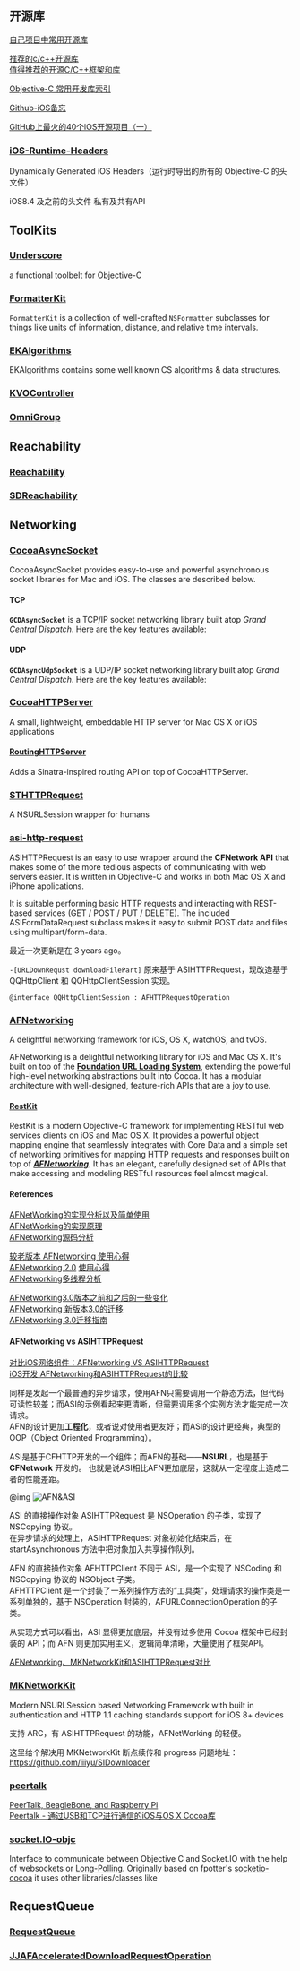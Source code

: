 ## 开源库
[自己项目中常用开源库](http://blog.csdn.net/gyz413977349/article/details/44832739)

[推荐的c/c++开源库](http://blog.csdn.net/v2x222/article/details/42496803)  
[值得推荐的开源C/C++框架和库](http://www.cnblogs.com/lidabo/p/5514155.html)

[Objective-C 常用开发库索引](http://www.cnblogs.com/lingzhao/p/3477641.html)

[Github-iOS备忘](http://github.ibireme.com/github/list/ios/)

[GitHub上最火的40个iOS开源项目（一）](http://www.open-open.com/lib/view/open1388317004500.html)

### [iOS-Runtime-Headers](https://github.com/nst/iOS-Runtime-Headers)
Dynamically Generated iOS Headers（运行时导出的所有的 Objective-C 的头文件）

iOS8.4 及之前的头文件 私有及共有API

## ToolKits
### [Underscore](https://github.com/EkoCommunications/Underscore)
a functional toolbelt for Objective-C

### [FormatterKit](https://github.com/mattt/FormatterKit)
`FormatterKit` is a collection of well-crafted `NSFormatter` subclasses for things like units of information, distance, and relative time intervals.

### [EKAlgorithms](https://github.com/EvgenyKarkan/EKAlgorithms)
EKAlgorithms contains some well known CS algorithms & data structures.

### [KVOController](https://github.com/facebook/KVOController)

### [OmniGroup](https://github.com/omnigroup/OmniGroup)

## Reachability
### [Reachability]([Reachability](https://github.com/tonymillion/Reachability))

### [SDReachability](https://github.com/rs/SDReachability)

## Networking
### [CocoaAsyncSocket](https://github.com/robbiehanson/CocoaAsyncSocket)
CocoaAsyncSocket provides easy-to-use and powerful asynchronous socket libraries for Mac and iOS. The classes are described below.

#### TCP
**`GCDAsyncSocket`** is a TCP/IP socket networking library built atop _Grand Central Dispatch_. Here are the key features available:

#### UDP
**`GCDAsyncUdpSocket`** is a UDP/IP socket networking library built atop _Grand Central Dispatch_. Here are the key features available:

### [CocoaHTTPServer](https://github.com/robbiehanson/CocoaHTTPServer)
A small, lightweight, embeddable HTTP server for Mac OS X or iOS applications

#### [RoutingHTTPServer](https://github.com/mattstevens/RoutingHTTPServer)
Adds a Sinatra-inspired routing API on top of CocoaHTTPServer.

### [STHTTPRequest](https://github.com/nst/STHTTPRequest)
A NSURLSession wrapper for humans

### [asi-http-request](https://github.com/pokeb/asi-http-request)
ASIHTTPRequest is an easy to use wrapper around the **CFNetwork API** that makes some of the more tedious aspects of communicating with web servers easier. It is written in Objective-C and works in both Mac OS X and iPhone applications.

It is suitable performing basic HTTP requests and interacting with REST-based services (GET / POST / PUT / DELETE). The included ASIFormDataRequest subclass makes it easy to submit POST data and files using multipart/form-data.

最近一次更新是在 3 years ago。

`-[URLDownRequst downloadFilePart]` 原来基于 ASIHTTPRequest，现改造基于 QQHttpClient 和 QQHttpClientSession 实现。

```obj-c
@interface QQHttpClientSession : AFHTTPRequestOperation
```

### [AFNetworking](https://github.com/AFNetworking/AFNetworking)
A delightful networking framework for iOS, OS X, watchOS, and tvOS.

AFNetworking is a delightful networking library for iOS and Mac OS X. It's built on top of the [**Foundation URL Loading System**](https://developer.apple.com/library/content/documentation/Cocoa/Conceptual/URLLoadingSystem/URLLoadingSystem.html), extending the powerful high-level networking abstractions built into Cocoa. It has a modular architecture with well-designed, feature-rich APIs that are a joy to use.

#### [RestKit](https://github.com/RestKit/RestKit)
RestKit is a modern Objective-C framework for implementing RESTful web services clients on iOS and Mac OS X. It provides a powerful object mapping engine that seamlessly integrates with Core Data and a simple set of networking primitives for mapping HTTP requests and responses built on top of [_**AFNetworking**_](https://github.com/AFNetworking/AFNetworking). It has an elegant, carefully designed set of APIs that make accessing and modeling RESTful resources feel almost magical. 

#### References
[AFNetWorking的实现分析以及简单使用](http://www.cnblogs.com/xukunhenchouchang/p/4593586.html)  
[AFNetWorking的实现原理](http://blog.csdn.net/lcg910978041/article/details/51485062)  
[AFNetworking源码分析](http://www.jianshu.com/p/8eac5b1975de)  

[较老版本 AFNetworking 使用心得](http://www.cnblogs.com/YouXianMing/p/3568947.html)  
[AFNetworking 2.0](http://nshipster.cn/afnetworking-2/)  [使用心得](http://summertreee.github.io/blog/2015/05/13/afnetworking2-dot-0shi-yong-xin-de/)  
[AFNetworking多线程分析](http://www.jianshu.com/p/efc094b1d49e)  

[AFNetworking3.0版本之前和之后的一些变化](http://blog.csdn.net/hannibal_zj/article/details/52216213)  
[AFNetworking 新版本3.0的迁移](http://www.cnblogs.com/fengmin/p/5507692.html)  
[AFNetworking 3.0迁移指南](http://www.jianshu.com/p/047463a7ce9b)  

#### AFNetworking vs ASIHTTPRequest
[对比iOS网络组件：AFNetworking VS ASIHTTPRequest](http://www.infoq.com/cn/articles/afn_vs_asi)  
[iOS开发:AFNetworking和ASIHTTPRequest的比较](http://www.cocoachina.com/bbs/read.php?tid-293699-page-e-fpage-583.html)  

同样是发起一个最普通的异步请求，使用AFN只需要调用一个静态方法，但代码可读性较差；而ASI的示例看起来更清晰，但需要调用多个实例方法才能完成一次请求。  
AFN的设计更加**工程化**，或者说对使用者更友好；而ASI的设计更经典，典型的OOP（Object Oriented Programming）。  

ASI是基于CFHTTP开发的一个组件；而AFN的基础——**NSURL**，也是基于  **CFNetwork** 开发的。
也就是说ASI相比AFN更加底层，这就从一定程度上造成二者的性能差距。

@img ![AFN&ASI](http://cdn3.infoqstatic.com/statics_s2_20170530-0600u1/resource/articles/afn_vs_asi/zh/resources/image018.gif)

ASI 的直接操作对象 ASIHTTPRequest 是 NSOperation 的子类，实现了 NSCopying 协议。  
在异步请求的处理上，ASIHTTPRequest 对象初始化结束后，在  startAsynchronous 方法中把对象加入共享操作队列。  

AFN 的直接操作对象 AFHTTPClient 不同于 ASI，是一个实现了 NSCoding 和 NSCopying 协议的 NSObject 子类。  
AFHTTPClient 是一个封装了一系列操作方法的“工具类”，处理请求的操作类是一系列单独的，基于 NSOperation 封装的，AFURLConnectionOperation 的子类。

从实现方式可以看出，ASI 显得更加底层，并没有过多使用 Cocoa 框架中已经封装的 API；而 AFN 则更加实用主义，逻辑简单清晰，大量使用了框架API。

[AFNetworking、MKNetworkKit和ASIHTTPRequest对比](http://www.cocoachina.com/bbs/read.php?tid=145456)

### [MKNetworkKit](https://github.com/MugunthKumar/MKNetworkKit)
Modern NSURLSession based Networking Framework with built in authentication and HTTP 1.1 caching standards support for iOS 8+ devices

支持 ARC，有 ASIHTTPRequest 的功能，AFNetWorking 的轻便。

这里给个解决用 MKNetworkKit 断点续传和 progress 问题地址：  
https://github.com/iiiyu/SIDownloader

### [peertalk](https://github.com/rsms/peertalk)
[PeerTalk, BeagleBone, and Raspberry Pi](http://www.eeboard.com/bbs/thread-13114-1-1.html)  
[Peertalk - 通过USB和TCP进行通信的iOS与OS X Cocoa库](http://www.open-open.com/lib/view/open1344867648631.html)  

### [socket.IO-objc](https://github.com/pkyeck/socket.IO-objc)
Interface to communicate between Objective C and Socket.IO with the help of websockets or [Long-Polling](http://en.wikipedia.org/wiki/Push_technology#Long_polling). Originally based on fpotter's [socketio-cocoa]([socketio-cocoa](https://github.com/fpotter/socketio-cocoa)) it uses other libraries/classes like

## RequestQueue
### [RequestQueue](https://github.com/nicklockwood/RequestQueue)

### [JJAFAcceleratedDownloadRequestOperation](https://github.com/jnjosh/JJAFAcceleratedDownloadRequestOperation)
